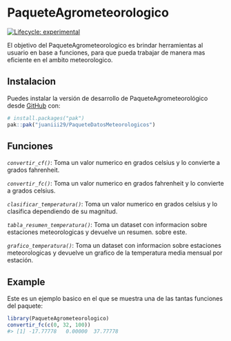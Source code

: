 
<!-- README.md is generated from README.Rmd. Please edit that file -->

# PaqueteAgrometeorologico

<!-- badges: start -->

[![Lifecycle:
experimental](https://img.shields.io/badge/lifecycle-experimental-orange.svg)](https://lifecycle.r-lib.org/articles/stages.html#experimental)

<!-- badges: end -->

El objetivo del PaqueteAgrometeorologico es brindar herramientas al
usuario en base a funciones, para que pueda trabajar de manera mas
eficiente en el ambito meteorologico.

## Instalacion

Puedes instalar la versión de desarrollo de PaqueteAgrometeorológico
desde [GitHub](https://github.com/) con:

``` r
# install.packages("pak")
pak::pak("juaniii29/PaqueteDatosMeteorologicos")
```

## Funciones

*`convertir_cf()`*: Toma un valor numerico en grados celsius y lo
convierte a grados fahrenheit.

*`convertir_fc()`*: Toma un valor numerico en grados fahrenheit y lo
convierte a grados celsius.

*`clasificar_temperatura()`*: Toma un valor numerico en grados celsius y
lo clasifica dependiendo de su magnitud.

*`tabla_resumen_temperatura()`*: Toma un dataset con informacion sobre
estaciones meteorologicas y devuelve un resumen. sobre este.

*`grafico_temperatura()`*: Toma un dataset con informacion sobre
estaciones meteorologicas y devuelve un grafico de la temperatura media
mensual por estación.

## Example

Este es un ejemplo basico en el que se muestra una de las tantas
funciones del paquete:

``` r
library(PaqueteAgrometeorologico)
convertir_fc(c(0, 32, 100))
#> [1] -17.77778   0.00000  37.77778
```
